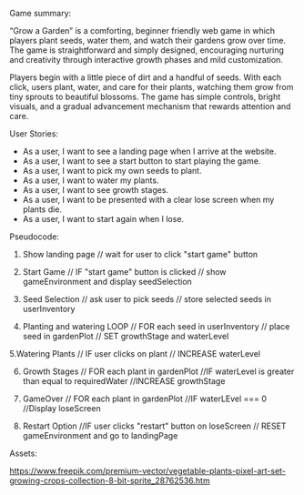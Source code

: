 Game summary:
<br>

“Grow a Garden” is a comforting, beginner friendly web game in which players plant seeds, water them, and watch their gardens grow over time. The game is straightforward and simply designed, encouraging nurturing and creativity through interactive growth phases and mild customization. 

Players begin with a little piece of dirt and a handful of seeds. With each click, users plant, water, and care for their plants, watching them grow from tiny sprouts to beautiful blossoms. The game has simple controls, bright visuals, and a gradual advancement mechanism that rewards attention and care. 

User Stories:

-	As a user, I want to see a landing page when I arrive at the website.
-	As a user, I want to see a start button to start playing the game.
-	As a user, I want to pick my own seeds to plant.
-	As a user, I want to water my plants.
-	As a user, I want to see growth stages.
-	As a user, I want to be presented with a clear lose screen when my plants die.
-	As a user, I want to start again when I lose.

Pseudocode:

1. Show landing page
// wait for user to click "start game" button

2. Start Game
// IF "start game" button is clicked
// show gameEnvironment and display seedSelection

3. Seed Selection
// ask user to pick seeds
// store selected seeds in userInventory 

4. Planting and watering LOOP
// FOR each seed in userInventory
// place seed in gardenPlot
// SET growthStage and waterLevel

5.Watering Plants
// IF user clicks on plant 
// INCREASE waterLevel

6. Growth Stages
// FOR each plant in gardenPlot
//IF waterLevel is greater than equal to requiredWater
//INCREASE growthStage

7. GameOver
// FOR each plant in gardenPlot
//IF waterLEvel === 0
//Display loseScreen

8. Restart Option
//IF user clicks "restart" button on loseScreen
// RESET gameEnvironment and go to landingPage

Assets: 

https://www.freepik.com/premium-vector/vegetable-plants-pixel-art-set-growing-crops-collection-8-bit-sprite_28762536.htm
 

